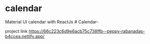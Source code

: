 # calendar
Material UI calendar with ReactJs
#   C a l e n d a r - 


project link
https://66c223c6d9e6acb75c738ffb--peppy-rabanadas-b4ccea.netlify.app/
 
 
